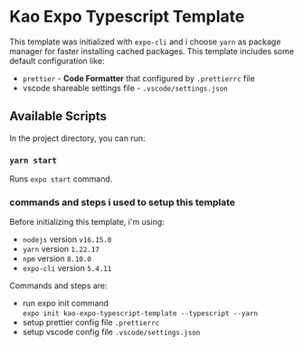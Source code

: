 # Kao Expo Typescript Template

This template was initialized with `expo-cli` and i choose `yarn` as package manager for faster installing cached packages. This template includes some default configuration like:

- `prettier` - **Code Formatter** that configured by `.prettierrc` file
- vscode shareable settings file - `.vscode/settings.json`

## Available Scripts

In the project directory, you can run:

### `yarn start`

Runs `expo start` command.

### commands and steps i used to setup this template

Before initializing this template, i'm using:

- `nodejs` version `v16.15.0`
- `yarn` version `1.22.17`
- `npm` version `8.10.0`
- `expo-cli` version `5.4.11`

Commands and steps are:

- run expo init command\
  `expo init kao-expo-typescript-template --typescript --yarn`
- setup prettier config file `.prettierrc`
- setup vscode config file `.vscode/settings.json`

